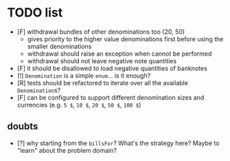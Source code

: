 # TODO list

* [F] withdrawal bundles of other denominations too (20, 50)
  - gives priority to the higher value denominations first before using the smaller denominations
  - withdrawal should raise an exception when cannot be performed
  - withdrawal should not leave negative note quantities
* [F] it should be disallowed to load negative quantities of banknotes
* [!] `Denomination` is a simple `enum`... is it enough?
* [R] tests should be refactored to iterate over all the available `Denomination`s?
* [F] can be configured to support different denomination sizes and currencies (e.g. `5 $`, `10 $`, `20 $`, `50 $`, `100 $`)

## doubts

* [?] why starting from the `billsFor`? What's the strategy here? Maybe to "learn" about the problem domain?
